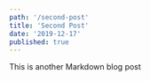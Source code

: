 ```yaml
---
path: '/second-post'
title: 'Second Post'
date: '2019-12-17'
published: true
---
```


This is another Markdown blog post
